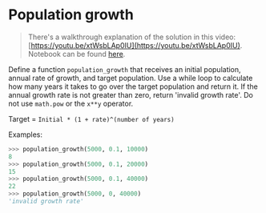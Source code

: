 # Population growth

> There's a walkthrough explanation of the solution in this video: [https://youtu.be/xtWsbLAp0IU](https://youtu.be/xtWsbLAp0IU). Notebook can be found [here](https://github.com/rmotr-curriculum/base-python-curriculum/blob/master/unit-5-intro-to-control-flow/lesson-31-population-growth/Population%20Growth%20Explanation.ipynb).

Define a function `population_growth` that receives an initial population,
annual rate of growth, and target population. Use a while loop to calculate 
how many years it takes to go over the target population and return it. If
the annual growth rate is not greater than zero, return 'invalid growth rate'.
Do not use `math.pow` or the `x**y` operator.

Target = `Initial * (1 + rate)^(number of years)`


Examples:

```python
>>> population_growth(5000, 0.1, 10000)
8
>>> population_growth(5000, 0.1, 20000)
15
>>> population_growth(5000, 0.1, 40000)
22
>>> population_growth(5000, 0, 40000)
'invalid growth rate'
```
